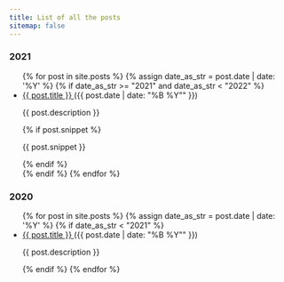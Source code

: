 ```yaml
---
title: List of all the posts
sitemap: false
---
```


### 2021
<ul>
  {% for post in site.posts %}
    {% assign date_as_str = post.date | date: '%Y' %}
    {% if date_as_str >= "2021" and date_as_str < "2022" %}
      <li>
        <a href="{{ post.url }}"> {{ post.title }} </a> ({{ post.date | date: "%B %Y"" }}) <br/>
        <p> {{ post.description }} </p>
        {% if post.snippet %}
          <p> {{ post.snippet }} </p>
        {% endif %}
      </li>
    {% endif %}
  {% endfor %}
</ul>

### 2020
<ul>
  {% for post in site.posts %}
    {% assign date_as_str = post.date | date: '%Y' %}
    {% if date_as_str < "2021" %}
      <li>
        <a href="{{ post.url }}"> {{ post.title }} </a> ({{ post.date | date: "%B %Y"" }}) <br/>
        <p> {{ post.description }} </p>
      </li>
    {% endif %}
  {% endfor %}
</ul>
